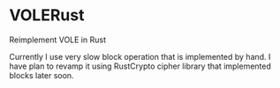 # VOLERust
Reimplement VOLE in Rust

Currently I use very slow block operation that is implemented by hand. I have plan to revamp it using RustCrypto cipher library that implemented blocks later soon.